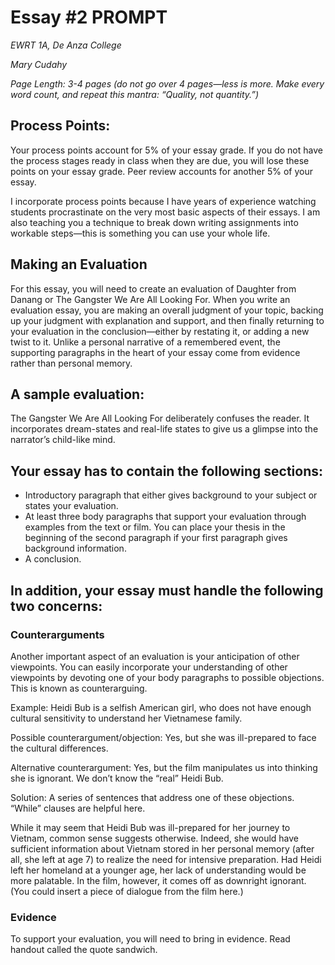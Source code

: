 # Essay #2 PROMPT

*EWRT 1A, De Anza College*

*Mary Cudahy*

*Page Length: 3-4 pages (do not go over 4 pages—less is more. Make every word count, and repeat this mantra: “Quality, not quantity.”)*

## Process Points:

Your process points account for 5% of your essay grade. If you do not have the process stages ready in class when they are due, you will lose these points on your essay grade. Peer review accounts for another 5% of your essay.

I incorporate process points because I have years of experience watching students procrastinate on the very most basic aspects of their essays. I am also teaching you a technique to break down writing assignments into workable steps—this is something you can use your whole life.

## Making an Evaluation

For this essay, you will need to create an evaluation of Daughter from Danang or The Gangster We Are All Looking For. When you write an evaluation essay, you are making an overall judgment of your topic, backing up your judgment with explanation and support, and then finally returning to your evaluation in the conclusion—either by restating it, or adding a new twist to it. Unlike a personal narrative of a remembered event, the supporting paragraphs in the heart of your essay come from evidence rather than personal memory.

## A sample evaluation:

The Gangster We Are All Looking For deliberately confuses the reader. It incorporates dream-states and real-life states to give us a glimpse into the narrator’s child-like mind.

## Your essay has to contain the following sections:

- Introductory paragraph that either gives background to your subject or states your evaluation.
- At least three body paragraphs that support your evaluation through examples from the text or film.
	You can place your thesis in the beginning of the second paragraph if your first paragraph gives background information.
- A conclusion.

## In addition, your essay must handle the following two concerns:

### Counterarguments

Another important aspect of an evaluation is your anticipation of other viewpoints. You can easily incorporate your understanding of other viewpoints by devoting one of your body paragraphs to possible objections. This is known as counterarguing.

Example: Heidi Bub is a selfish American girl, who does not have enough cultural sensitivity to understand her Vietnamese family.

Possible counterargument/objection: Yes, but she was ill-prepared to face the cultural differences.

Alternative counterargument: Yes, but the film manipulates us into thinking she is ignorant. We don’t know the “real” Heidi Bub.

Solution: A series of sentences that address one of these objections. “While” clauses are helpful here.

While it may seem that Heidi Bub was ill-prepared for her journey to Vietnam, common sense suggests otherwise. Indeed, she would have sufficient information about Vietnam stored in her personal memory (after all, she left at age 7) to realize the need for intensive preparation. Had Heidi left her homeland at a younger age, her lack of understanding would be more palatable. In the film, however, it comes off as downright ignorant. (You could insert a piece of dialogue from the film here.)

### Evidence

To support your evaluation, you will need to bring in evidence.
Read handout called the quote sandwich.
